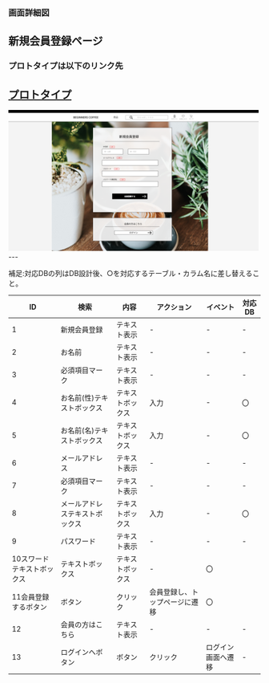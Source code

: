 ### 画面詳細図
## 新規会員登録ページ
### プロトタイプは以下のリンク先
[プロトタイプ](https://www.figma.com/file/Oa2XrfbS2Hee9dSI9acZXo/coffee?node-id=0%3A1)
---
<img src="./img/新規会員登録ページ.png" width="500">
---

補足:対応DBの列はDB設計後、○を対応するテーブル・カラム名に差し替えること。

| ID | 検索 | 内容 | アクション | イベント | 対応DB |
|----|-----|-----|---------|--------|-------|
|1|新規会員登録|テキスト表示|-|-|-|
|2|お名前|テキスト表示|-|-|-|
|3|必須項目マーク|テキスト表示|-|-|-|
|4|お名前(性)テキストボックス|テキストボックス|入力|-|〇|
|5|お名前(名)テキストボックス|テキストボックス|入力|-|〇|
|6|メールアドレス|テキスト表示|-|-|-|
|7|必須項目マーク|テキスト表示|-|-|-|
|8|メールアドレステキストボックス|テキストボックス|入力|-|〇|
|9|パスワード|テキスト表示|-|-|-|
|10スワードテキストボックス|テキストボックス|テキストボックス|-|〇|
|11会員登録するボタン|ボタン|クリック|会員登録し、トップページに遷移|〇|
|12|会員の方はこちら|テキスト表示|-|-|-|
|13|ログインへボタン|ボタン|クリック|ログイン画面へ遷移|-|

